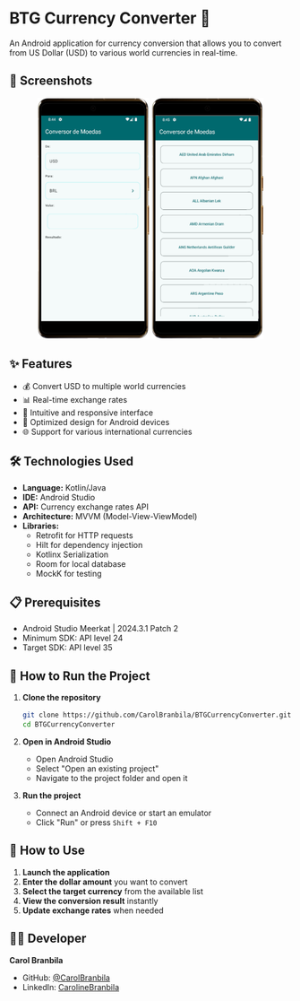 # BTG Currency Converter 💱

An Android application for currency conversion that allows you to convert from US Dollar (USD) to various world currencies in real-time.

## 📱 Screenshots
<p align="center">
  <img src="https://github.com/CarolBranbila/BTGCurrencyConverter/blob/main/.gitdocuments/1-portrait.png" alt="Screenshot 1" width="200"/>
  <img src="https://github.com/CarolBranbila/BTGCurrencyConverter/blob/main/.gitdocuments/2-portrait.png" alt="Screenshot 2" width="200"/>
</p>

## ✨ Features

- 💰 Convert USD to multiple world currencies
- 📊 Real-time exchange rates
- 🔄 Intuitive and responsive interface
- 📱 Optimized design for Android devices
- 🌐 Support for various international currencies

## 🛠️ Technologies Used

- **Language:** Kotlin/Java
- **IDE:** Android Studio
- **API:** Currency exchange rates API
- **Architecture:** MVVM (Model-View-ViewModel)
- **Libraries:**
  - Retrofit for HTTP requests
  - Hilt for dependency injection
  - Kotlinx Serialization
  - Room for local database
  - MockK for testing


## 📋 Prerequisites

- Android Studio Meerkat | 2024.3.1 Patch 2
- Minimum SDK: API level 24
- Target SDK: API level 35

## 🚀 How to Run the Project

1. **Clone the repository**
   ```bash
   git clone https://github.com/CarolBranbila/BTGCurrencyConverter.git
   cd BTGCurrencyConverter
   ```

2. **Open in Android Studio**
   - Open Android Studio
   - Select "Open an existing project"
   - Navigate to the project folder and open it

3. **Run the project**
   - Connect an Android device or start an emulator
   - Click "Run" or press `Shift + F10`

## 📖 How to Use

1. **Launch the application**
2. **Enter the dollar amount** you want to convert
3. **Select the target currency** from the available list
4. **View the conversion result** instantly
5. **Update exchange rates** when needed


## 👨‍💻 Developer

**Carol Branbila**
- GitHub: [@CarolBranbila](https://github.com/CarolBranbila)
- LinkedIn: [CarolineBranbila](https://linkedin.com/in/caroline-branbila)
